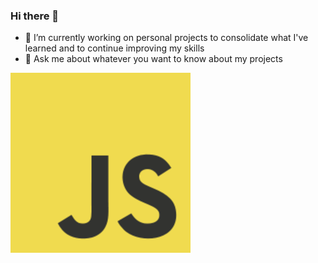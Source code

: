 ### Hi there 👋


- 🔭 I’m currently working on personal projects to consolidate what I've learned and to continue improving my skills
- 💬 Ask me about whatever you want to know about my projects



![JS](https://raw.githubusercontent.com/github/explore/80688e429a7d4ef2fca1e82350fe8e3517d3494d/topics/javascript/javascript.png)
